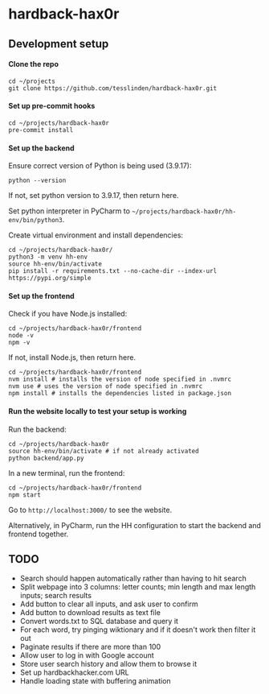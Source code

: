# hardback-hax0r

## Development setup
#### Clone the repo
```
cd ~/projects
git clone https://github.com/tesslinden/hardback-hax0r.git
```
#### Set up pre-commit hooks
```
cd ~/projects/hardback-hax0r
pre-commit install
```
#### Set up the backend
Ensure correct version of Python is being used (3.9.17):
```
python --version
```
If not, set python version to 3.9.17, then return here.

Set python interpreter in PyCharm to `~/projects/hardback-hax0r/hh-env/bin/python3`.

Create virtual environment and install dependencies:
``` 
cd ~/projects/hardback-hax0r/
python3 -m venv hh-env
source hh-env/bin/activate
pip install -r requirements.txt --no-cache-dir --index-url https://pypi.org/simple
```

#### Set up the frontend
Check if you have Node.js installed:
```
cd ~/projects/hardback-hax0r/frontend
node -v
npm -v
```
If not, install Node.js, then return here.
```
cd ~/projects/hardback-hax0r/frontend
nvm install # installs the version of node specified in .nvmrc
nvm use # uses the version of node specified in .nvmrc
npm install # installs the dependencies listed in package.json
```

#### Run the website locally to test your setup is working
Run the backend:
```
cd ~/projects/hardback-hax0r
source hh-env/bin/activate # if not already activated
python backend/app.py
```
In a new terminal, run the frontend:
```
cd ~/projects/hardback-hax0r/frontend
npm start
```
Go to `http://localhost:3000/` to see the website.

Alternatively, in PyCharm, run the HH configuration to start the backend and frontend together.


## TODO
* Search should happen automatically rather than having to hit search
* Split webpage into 3 columns: letter counts; min length and max length inputs; search results
* Add button to clear all inputs, and ask user to confirm
* Add button to download results as text file
* Convert words.txt to SQL database and query it
* For each word, try pinging wiktionary and if it doesn't work then filter it out
* Paginate results if there are more than 100
* Allow user to log in with Google account
* Store user search history and allow them to browse it
* Set up hardbackhacker.com URL
* Handle loading state with buffering animation